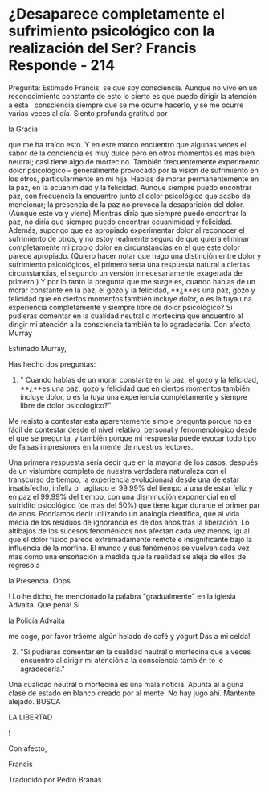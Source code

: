 # ¿Desaparece completamente el sufrimiento psicológico con la realización del Ser? Francis Responde - 214 

Pregunta: Estimado Francis, se que soy consciencia. Aunque no vivo en un reconocimiento constante de esto lo cierto es que puedo dirigir la atenci&oacute;n a esta
&nbsp; 
consciencia siempre que se me ocurre hacerlo, y se me ocurre varias veces al d&iacute;a. Siento profunda gratitud por 

la Gracia

 que me ha tra&iacute;do esto. Y en este marco encuentro que algunas veces el sabor de la conciencia es muy dulce pero en otros momentos es mas bien neutral; casi tiene algo de mortecino. Tambi&eacute;n frecuentemente experimento dolor psicol&oacute;gico &ndash; generalmente provocado por la visi&oacute;n de sufrimiento en los otros, particularmente en mi hija. Hablas de morar permanentemente en la paz, en la ecuanimidad y la felicidad. Aunque siempre puedo encontrar paz, con frecuencia la encuentro junto al dolor psicol&oacute;gico que acabo de mencionar; la presencia de la paz no provoca la desaparici&oacute;n del dolor. (Aunque este va y viene) Mientras dir&iacute;a que siempre puedo encontrar la paz, no dir&iacute;a que siempre puedo encontrar ecuanimidad y felicidad. Adem&aacute;s, supongo que es apropiado experimentar dolor al reconocer el sufrimiento de otros, y no estoy realmente seguro de que quiera eliminar completamente mi propio dolor en circunstancias en el que este dolor parece apropiado. (Quiero hacer notar que hago una distinci&oacute;n entre dolor y sufrimiento psicol&oacute;gicos, el primero ser&iacute;a una respuesta natural a ciertas circunstancias, el segundo un versi&oacute;n innecesariamente exagerada del primero.) Y por lo tanto la pregunta que me surge es, cuando hablas de un morar constante en la paz, el gozo y la felicidad, **&iquest;**es una paz, gozo y felicidad que en ciertos momentos tambi&eacute;n incluye dolor, o es la tuya una experiencia completamente y siempre libre de dolor psicol&oacute;gico? Si pudieras comentar en la cualidad neutral o mortecina que encuentro al dirigir mi atenci&oacute;n a la consciencia tambi&eacute;n te lo agradecer&iacute;a. Con afecto, Murray

Estimado Murray,

Has hecho dos preguntas:

1. &quot; Cuando hablas de un morar constante en la paz, el gozo y la felicidad, **&iquest;**es una paz, gozo y felicidad que en ciertos momentos tambi&eacute;n incluye dolor, o es la tuya una experiencia completamente y siempre libre de dolor psicol&oacute;gico?&rdquo;

Me resisto a contestar esta aparentemente simple pregunta porque no es f&aacute;cil de contestar desde el nivel relativo, personal y fenomenol&oacute;gico desde el que se pregunta, y tambi&eacute;n porque mi respuesta puede evocar todo tipo de falsas impresiones en la mente de nuestros lectores. 

Una primera respuesta ser&iacute;a decir que en la mayor&iacute;a de los casos, despu&eacute;s de un vislumbre completo de nuestra verdadera naturaleza con el transcurso de tiempo, la experiencia evolucionar&aacute; desde una de estar insatisfecho, infeliz o
&nbsp; 
agitado el 99.99% del tiempo a una de estar feliz y en paz el 99.99% del tiempo, con una disminuci&oacute;n exponencial en el sufridito psicol&oacute;gico (de mas del 50%) que tiene lugar durante el primer par de anos. Podr&iacute;amos decir utilizando un analog&iacute;a cient&iacute;fica, que al vida media de los residuos de ignorancia es de dos anos tras la liberaci&oacute;n. Lo altibajos de los sucesos fenom&eacute;nicos nos afectan cada vez menos, igual que el dolor f&iacute;sico parece extremadamente remote e insignificante bajo la influencia de la morfina. El mundo y sus fen&oacute;menos se vuelven cada vez mas como una enso&ntilde;aci&oacute;n a medida que la realidad se aleja de ellos de regreso a 

la Presencia. Oops

! Lo he dicho, he mencionado la palabra &quot;gradualmente&quot; en la iglesia Advaita. Que pena! Si 

la Polic&iacute;a Advaita

 me coge, por favor tr&aacute;eme alg&uacute;n helado de caf&eacute; y yogurt Das a mi celda!

2. &quot;Si pudieras comentar en la cualidad neutral o mortecina que a veces encuentro al dirigir mi atenci&oacute;n a la consciencia tambi&eacute;n te lo agradecer&iacute;a.&quot;

Una cualidad neutral o mortecina es una mala noticia. Apunta al alguna clase de estado en blanco creado por al mente. No hay jugo ah&iacute;. Mantente alejado. BUSCA 

LA LIBERTAD

!

Con afecto,

Francis

Traducido por Pedro Branas


